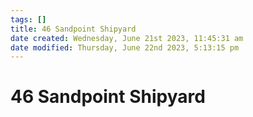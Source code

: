 ```yaml
---
tags: []
title: 46 Sandpoint Shipyard
date created: Wednesday, June 21st 2023, 11:45:31 am
date modified: Thursday, June 22nd 2023, 5:13:15 pm
---
```


# 46 Sandpoint Shipyard
